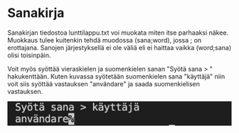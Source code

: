 # Sanakirja

Sanakirjan tiedostoa lunttilappu.txt voi muokata miten itse parhaaksi näkee.
Muokkaus tulee kuitenkin tehdä muodossa (sana;word), jossa ; on erottajana.
Sanojen järjestyksellä ei ole väliä eli ei haittaa vaikka (word;sana) olisi toisinpäin.

Voit myös syöttää vieraskielen ja suomenkielen sanan "Syötä sana > " hakukenttään. Kuten kuvassa syötetään suomenkielen sana "käyttäjä"
niin voit siis syöttää vastauksen "användare" ja saada suomenkielisen vastauksen.

![plot](ScreenShot.png)
